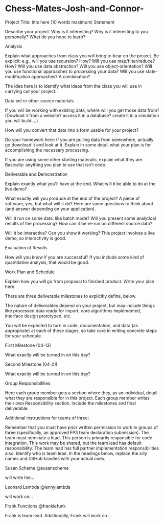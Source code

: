 # Chess-Mates-Josh-and-Connor-

Project Title: title here (10 words maximum)
Statement

Describe your project. Why is it interesting? Why is it interesting to you personally? What do you hope to learn?

Analysis

Explain what approaches from class you will bring to bear on the project. Be explicit: e.g., will you use recursion? How? Will you use map/filter/reduce? How? Will you use data abstraction? Will you use object-orientation? Will you use functional approaches to processing your data? Will you use state-modification approaches? A combination?

The idea here is to identify what ideas from the class you will use in carrying out your project.

Data set or other source materials

If you will be working with existing data, where will you get those data from? (Dowload it from a website? access it in a database? create it in a simulation you will build....)

How will you convert that data into a form usable for your project?

Do your homework here: if you are pulling data from somewhere, actually go download it and look at it. Explain in some detail what your plan is for accomplishing the necessary processing.

If you are using some other starting materails, explain what they are. Basically: anything you plan to use that isn't code.

Deliverable and Demonstration

Explain exactly what you'll have at the end. What will it be able to do at the live demo?

What exactly will you produce at the end of the project? A piece of software, yes, but what will it do? Here are some questions to think about (and answer depending on your application).

Will it run on some data, like batch mode? Will you present some analytical results of the processing? How can it be re-run on different source data?

Will it be interactive? Can you show it working? This project involves a live demo, so interactivity is good.

Evaluation of Results

How will you know if you are successful? If you include some kind of quantitative analysis, that would be good.

Work Plan and Schedule

Explain how you will go from proposal to finished product. Write your plan here.

There are three deliverable milestones to explicitly define, below.

The nature of deliverables depend on your project, but may include things like processed data ready for import, core algorithms implemented, interface design prototyped, etc.

You will be expected to turn in code, documentation, and data (as appropriate) at each of these stages, so take care in writing concrete steps for your schedule.

First Milestone (04-13)

What exactly will be turned in on this day?

Second Milestone (04-21)

What exactly will be turned in on this day?

Group Responsibilities

Here each group member gets a section where they, as an individual, detail what they are responsible for in this project. Each group member writes their own Responsibility section. Include the milestones and final deliverable.

Additional instructions for teams of three:

Remember that you must have prior written permission to work in groups of three (specifically, an approved FP3 team declaration submission).
The team must nominate a lead. This person is primarily responsible for code integration. This work may be shared, but the team lead has default responsibility.
The team lead has full partner implementation responsibilities also.
Identify who is team lead.
In the headings below, replace the silly names and GitHub handles with your actual ones.

Susan Scheme @susanscheme

will write the....

Leonard Lambda @lennylambda

will work on...

Frank Functions @frankiefunk

Frank is team lead. Additionally, Frank will work on...

